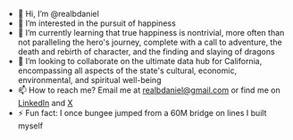 - 👋 Hi, I’m @realbdaniel
- 👀 I’m interested in the pursuit of happiness
- 🌱 I’m currently learning that true happiness is nontrivial, more often than not paralleling the hero's journey, complete with a call to adventure, the death and rebirth of character, and the finding and slaying of dragons
- 💞️ I’m looking to collaborate on the ultimate data hub for California, encompassing all aspects of the state's cultural, economic, environmental, and spiritual well-being
- 📫 How to reach me? Email me at realbdaniel@gmail.com or find me on <a href="https://linkedin.com/in/realbdaniel"> LinkedIn<a/> and <a href="https://twitter.com/realbdaniel">X<a/>
- ⚡ Fun fact: I once bungee jumped from a 60M bridge on lines I built myself

<!---
realbdaniel/realbdaniel is a ✨ special ✨ repository because its `README.md` (this file) appears on your GitHub profile.
You can click the Preview link to take a look at your changes.
--->
